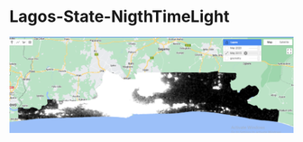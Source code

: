 # Lagos-State-NigthTimeLight

![Night Time Light 2015](https://github.com/akojenuserah/Lagos-State-NigthTimeLight/blob/main/NTL2020.png)
